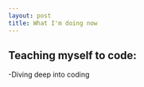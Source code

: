 ```yaml
---
layout: post
title: What I'm doing now
---
```

## Teaching myself to code:

-Diving deep into coding
